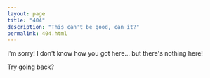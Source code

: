 ```yaml
---
layout: page
title: "404"
description: "This can't be good, can it?"
permalink: 404.html
---
```


I'm sorry! I don't know how you got here... but there's nothing here!

Try going back?